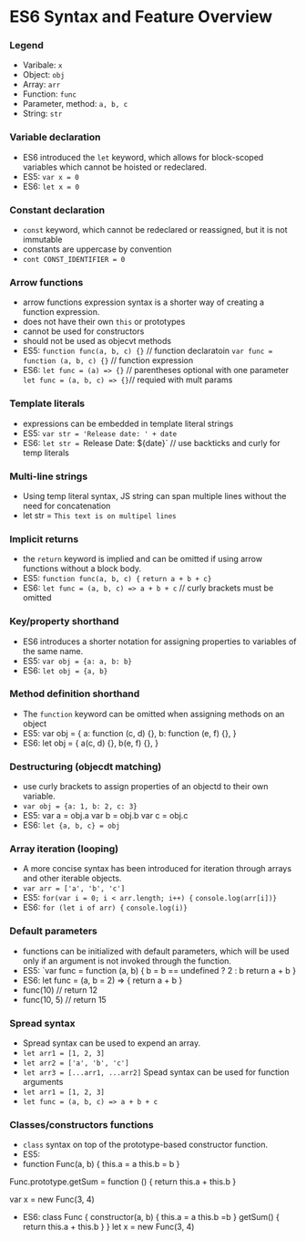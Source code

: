 # ES6 Syntax and Feature Overview

### Legend

- Varibale: `x`
- Object: `obj`
- Array: `arr`
- Function: `func`
- Parameter, method: `a, b, c`
- String: `str`

### Variable declaration

- ES6 introduced the `let` keyword, which allows for block-scoped variables which cannot be hoisted or redeclared.
- ES5: `var x = 0`
- ES6: `let x = 0`

### Constant declaration

- `const` keyword, which cannot be redeclared or reassigned, but it is not immutable
- constants are uppercase by convention
- `cont CONST_IDENTIFIER = 0`

### Arrow functions

- arrow functions expression syntax is a shorter way of creating a function expression.
- does not have their own `this` or prototypes
- cannot be used for constructors
- should not be used as objecvt methods
- ES5: `function func(a, b, c) {}` // function declaratoin `var func = function (a, b, c) {}` // function expression
- ES6: `let func = (a) => {}` // parentheses optional with one parameter `let func = (a, b, c) => {}`// requied with mult params

### Template literals

- expressions can be embedded in template literal strings
- ES5: `var str = 'Release date: ' + date`
- ES6: `let str = `Release Date: ${date}` // use backticks and curly for temp literals

### Multi-line strings

- Using temp literal syntax, JS string can span multiple lines without the need for concatenation
- let str = `This text is on multipel lines`

### Implicit returns

- the `return` keyword is implied and can be omitted if using arrow functions without a block body.
- ES5: `function func(a, b, c) {`
            `return a + b + c}`
- ES6: `let func = (a, b, c) => a + b + c` // curly brackets must be omitted

### Key/property shorthand

- ES6 introduces a shorter notation for assigning properties to variables of the same name.
- ES5: `var obj = {a: a, b: b}`
- ES6: `let obj = {a, b}`

### Method definition shorthand

- The `function` keyword can be omitted when assigning methods on an object
- ES5: var obj = {
    a: function (c, d) {},
    b: function (e, f) {},
}
- ES6: let obj = {
    a(c, d) {},
    b(e, f) {},
}

### Destructuring (objecdt matching)

- use curly brackets to assign properties of an objectd to their own variable.
- `var obj = {a: 1, b: 2, c: 3}`
- ES5: var a = obj.a
       var b = obj.b
       var c = obj.c
- ES6: `let {a, b, c} = obj`

### Array iteration (looping)

- A more concise syntax has been introduced for iteration through arrays and other iterable objects.
- `var arr = ['a', 'b', 'c']`
- ES5: `for(var i = 0; i < arr.length; i++) {`
    `console.log(arr[i])}`
- ES6: `for (let i of arr) {`
    `console.log(i)}`

### Default parameters 

- functions can be initialized with default parameters, which will be used only if an argument is not invoked through the function.
- ES5: `var func = function (a, b) {
    b = b == undefined ? 2 : b
    return a + b
}
- ES6: let func = (a, b = 2) => {
    return a + b
}
- func(10) // return 12
- func(10, 5) // return 15

### Spread syntax

- Spread syntax can be used to expend an array.
- `let arr1 = [1, 2, 3]`
- `let arr2 = ['a', 'b', 'c']`
- `let arr3 = [...arr1, ...arr2]`
Spead syntax can be used for function arguments
- `let arr1 = [1, 2, 3]`
- `let func = (a, b, c) => a + b + c`

### Classes/constructors functions


- `class` syntax on top of the prototype-based constructor function.
- ES5:
- function Func(a, b) {
    this.a = a
    this.b = b
}

Func.prototype.getSum = function () {
    return this.a + this.b
}

var x = new Func(3, 4)

- ES6: class Func {
    constructor(a, b) {
        this.a = a
        this.b =b
    }
    getSum() {
        return this.a + this.b
    }
}
let x = new Func(3, 4)

